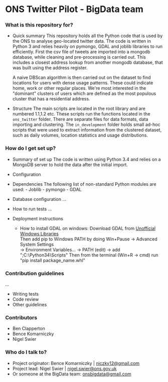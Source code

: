 # ONS Twitter Pilot - BigData team #


### What is this repository for? ###

* Quick summary
    This repository holds all the Python code that is used by the ONS to analyse geo-located twitter data.
    The code is written in Python 3 and relies heavily on pymongo, GDAL and joblib libraries to run efficiently.
    First the csv file of tweets are imported into a mongodb database, while cleaning and pre-processing is carried
    out. This includes a closest address lookup from another mongodb database, that was built using the address register.
    
    A naive DBScan algorithm is then carried out on the dataset to find locations for users with dense usage patterns.
    These could indicate home, work or other regular places. We're most interested in the "dominant" clusters of users
    which are defined as the most populous cluster that has a residential address.
* Structure
    The main scripts are located in the root library and are numbered 1.1,1.2 etc. These scripts run the functions located
    in the `ons_twitter` folder.
    There are separate files for data formats, data importing and clustering.
    The `in_development` folder holds small ad-hoc scripts that were used to extract information from the clustered
    dataset, such as daily volumes, location statistics and usage distributions.
    


### How do I get set up? ###

* Summary of set up
    The code is written using Python 3.4 and relies on a MongoDB server to hold the data after the initial import.
* Configuration

* Dependencies
    The following list of non-standard Python modules are used:
        - Joblib
        - pymongo
        - GDAL
* Database configuration
    ...
* How to run tests
    ...
* Deployment instructions
    - How to install GDAL on windows:
    Download GDAL from [Unofficial Windows Libraries](http://www.lfd.uci.edu/~gohlke/pythonlibs/#gdal)  
    Then add pip to Windows PATH by doing Win+Pause -> Advanced System Settings  
     -> Environment Variables... -> PATH (edit) -> add ";C:\Python34\Scripts"
     Then from the terminal (Win+R -> cmd) run "pip install package_name.whl"

### Contribution guidelines ###
...
* Writing tests
* Code review
* Other guidelines

### Contributors
* Ben Clapperton
* Bence Komarniczky
* Nigel Swier

### Who do I talk to? ###

* Project originator: Bence Komarniczky |  niczky12@gmail.com
* Project lead: Nigel Swier | nigel.swier@ons.gov.uk
* Or someone at the BigData team: onsbigdata@gmail.com